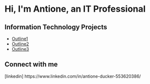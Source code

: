 <h1>Hi, I'm Antione, an <a >IT Professional</a></h1>

<h2> Information Technology Projects </h2>

  - [Outline1](https://github.com/Antione18/Outline1)
  - [Outline2](https://github.com/Antione18/Outline2)
  - [Outline3](https://github.com/Antione18/Outline3)

<h2> Connect with me </h2> 
[linkedin] https://www.linkedin.com/in/antione-ducker-553620386/

